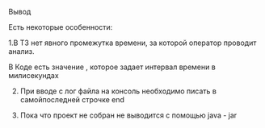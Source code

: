 Вывод 

Есть некоторые особенности:

1.В ТЗ нет явного промежутка времени, за которой оператор проводит анализ.

В Коде есть значение , которое задает интервал времени в милисекундах 

2. При вводе с лог файла на консоль необходимо писать в самойпоследней строчке end

3. Пока что проект не собран не выводится с помощью java - jar

